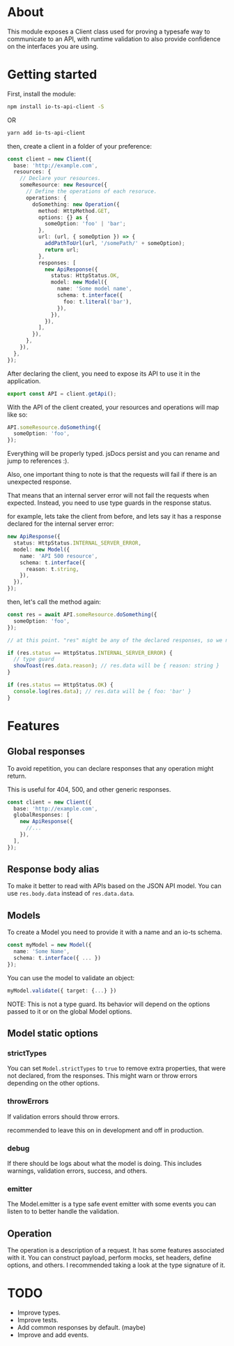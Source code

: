 # About

This module exposes a Client class used for proving a typesafe way to communicate to an API, with runtime validation to also provide confidence on the interfaces you are using.

# Getting started

First, install the module:

```bash
npm install io-ts-api-client -S
```

OR

```bash
yarn add io-ts-api-client
```

then, create a client in a folder of your preference:

```typescript
const client = new Client({
  base: 'http://example.com',
  resources: {
    // Declare your resources.
    someResource: new Resource({
      // Define the operations of each resoruce.
      operations: {
        doSomething: new Operation({
          method: HttpMethod.GET,
          options: {} as {
            someOption: 'foo' | 'bar';
          },
          url: (url, { someOption }) => {
            addPathToUrl(url, '/somePath/' + someOption);
            return url;
          },
          responses: [
            new ApiResponse({
              status: HttpStatus.OK,
              model: new Model({
                name: 'Some model name',
                schema: t.interface({
                  foo: t.literal('bar'),
                }),
              }),
            }),
          ],
        }),
      },
    }),
  },
});
```

After declaring the client, you need to expose its API to use it in the application.

```typescript
export const API = client.getApi();
```

With the API of the client created, your resources and operations will map like so:

```typescript
API.someResource.doSomething({
  someOption: 'foo',
});
```

Everything will be properly typed. jsDocs persist and you can rename and jump to references :).

Also, one important thing to note is that the requests will fail if there is an unexpected response.

That means that an internal server error will not fail the requests when expected. Instead, you need to use type guards in the response status.

for example, lets take the client from before, and lets say it has a response declared for the internal server error:

```typescript
new ApiResponse({
  status: HttpStatus.INTERNAL_SERVER_ERROR,
  model: new Model({
    name: 'API 500 resource',
    schema: t.interface({
      reason: t.string,
    }),
  }),
});
```

then, let's call the method again:

```typescript
const res = await API.someResource.doSomething({
  someOption: 'foo',
});

// at this point. "res" might be any of the declared responses, so we need to check it.

if (res.status == HttpStatus.INTERNAL_SERVER_ERROR) {
  // type guard
  showToast(res.data.reason); // res.data will be { reason: string }
}

if (res.status == HttpStatus.OK) {
  console.log(res.data); // res.data will be { foo: 'bar' }
}
```

# Features

## Global responses

To avoid repetition, you can declare responses that any operation might return.

This is useful for 404, 500, and other generic responses.

```typescript
const client = new Client({
  base: 'http://example.com',
  globalResponses: [
    new ApiResponse({
      //...
    }),
  ],
});
```

## Response body alias

To make it better to read with APIs based on the JSON API model. You can use `res.body.data` instead of `res.data.data`.

## Models

To create a Model you need to provide it with a name and an io-ts schema.

```typescript
const myModel = new Model({
  name: 'Some Name',
  schema: t.interface({ ... })
});
```

You can use the model to validate an object:

```typescript
myModel.validate({ target: {...} })
```

NOTE: This is not a type guard. Its behavior will depend on the options passed to it or on the global Model options.

## Model static options

### strictTypes

You can set `Model.strictTypes` to `true` to remove extra properties, that were not declared, from the responses. This might warn or throw errors depending on the other options.

### throwErrors

If validation errors should throw errors.

recommended to leave this on in development and off in production.

### debug

If there should be logs about what the model is doing. This includes warnings, validation errors, success, and others.

### emitter

The Model.emitter is a type safe event emitter with some events you can listen to to better handle the validation.

## Operation

The operation is a description of a request. It has some features associated with it. You can construct payload, perform mocks, set headers, define options, and others. I recommended taking a look at the type signature of it.

# TODO

- Improve types.
- Improve tests.
- Add common responses by default. (maybe)
- Improve and add events.

